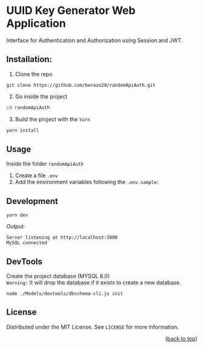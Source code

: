 # UUID Key Generator Web Application
Interface for Authentication and Authorization using Session and JWT.

## Installation:
1. Clone the repo
```git
git clone https://github.com/berazo29/randomApiAuth.git
```
2. Go inside the project
```sh
cd randomApiAuth
```
3. Build the project with the `Yarn` 
```js
yarn install
```

## Usage
Inside the folder `randomApiAuth` 
1. Create a file `.env` 
2. Add the environment variables following the `.env.sample`:

## Development
```
yarn dev
```
*Output:*
```
Server listening at http://localhost:3000
MySQL connected
```

## DevTools
Create the project database (MYSQL 8.0)<br>
`Warning:` It will drop the database if it exists to create a new database.
```
node ./Models/devtools/dbschema-cli.js init
```



<!-- LICENSE -->
## License

Distributed under the MIT License. See `LICENSE` for more information.

<p align="right">(<a href="#top">back to top</a>)</p>
